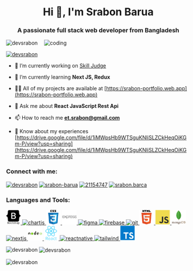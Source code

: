 <h1 align="center">Hi 👋, I'm Srabon Barua</h1>
<h3 align="center">A passionate full stack web developer from Bangladesh</h3>
<img align="right" alt="coding" width="400" src="https://enacteservices.com/wp-content/themes/twentytwenty/images/hire-developer/animation_500_l4zc9j5g.gif">

<p align="left"> <img src="https://komarev.com/ghpvc/?username=devsrabon&label=Profile%20views&color=0e75b6&style=flat" alt="devsrabon" /> </p>

<p align="left"> <a href="https://github.com/ryo-ma/github-profile-trophy"><img src="https://github-profile-trophy.vercel.app/?username=devsrabon" alt="devsrabon" /></a> </p>

- 🔭 I’m currently working on [Skill Judge](https://github.com/DevSrabon/Skill-judge-client)

- 🌱 I’m currently learning **Next JS, Redux**

- 👨‍💻 All of my projects are available at [https://srabon-portfolio.web.app](https://srabon-portfolio.web.app)

- 💬 Ask me about **React JavaScript Rest Api**

- 📫 How to reach me **et.srabon@gmail.com**

- 📄 Know about my experiences [https://drive.google.com/file/d/1iMWpsHb9WTSguKNliSLZCkHeqOiKGm-P/view?usp=sharing](https://drive.google.com/file/d/1iMWpsHb9WTSguKNliSLZCkHeqOiKGm-P/view?usp=sharing)

<h3 align="left">Connect with me:</h3>
<p align="left">
<a href="https://dev.to/devsrabon" target="blank"><img align="center" src="https://raw.githubusercontent.com/rahuldkjain/github-profile-readme-generator/master/src/images/icons/Social/devto.svg" alt="devsrabon" height="30" width="40" /></a>
<a href="https://linkedin.com/in/srabon-barua" target="blank"><img align="center" src="https://raw.githubusercontent.com/rahuldkjain/github-profile-readme-generator/master/src/images/icons/Social/linked-in-alt.svg" alt="srabon-barua" height="30" width="40" /></a>
<a href="https://stackoverflow.com/users/21154747" target="blank"><img align="center" src="https://raw.githubusercontent.com/rahuldkjain/github-profile-readme-generator/master/src/images/icons/Social/stack-overflow.svg" alt="21154747" height="30" width="40" /></a>
<a href="https://fb.com/srabon.barca" target="blank"><img align="center" src="https://raw.githubusercontent.com/rahuldkjain/github-profile-readme-generator/master/src/images/icons/Social/facebook.svg" alt="srabon.barca" height="30" width="40" /></a>
</p>

<h3 align="left">Languages and Tools:</h3>
<p align="left"> <a href="https://getbootstrap.com" target="_blank" rel="noreferrer"> <img src="https://raw.githubusercontent.com/devicons/devicon/master/icons/bootstrap/bootstrap-plain-wordmark.svg" alt="bootstrap" width="40" height="40"/> </a> <a href="https://www.chartjs.org" target="_blank" rel="noreferrer"> <img src="https://www.chartjs.org/media/logo-title.svg" alt="chartjs" width="40" height="40"/> </a> <a href="https://www.w3schools.com/css/" target="_blank" rel="noreferrer"> <img src="https://raw.githubusercontent.com/devicons/devicon/master/icons/css3/css3-original-wordmark.svg" alt="css3" width="40" height="40"/> </a> <a href="https://expressjs.com" target="_blank" rel="noreferrer"> <img src="https://raw.githubusercontent.com/devicons/devicon/master/icons/express/express-original-wordmark.svg" alt="express" width="40" height="40"/> </a> <a href="https://www.figma.com/" target="_blank" rel="noreferrer"> <img src="https://www.vectorlogo.zone/logos/figma/figma-icon.svg" alt="figma" width="40" height="40"/> </a> <a href="https://firebase.google.com/" target="_blank" rel="noreferrer"> <img src="https://www.vectorlogo.zone/logos/firebase/firebase-icon.svg" alt="firebase" width="40" height="40"/> </a> <a href="https://git-scm.com/" target="_blank" rel="noreferrer"> <img src="https://www.vectorlogo.zone/logos/git-scm/git-scm-icon.svg" alt="git" width="40" height="40"/> </a> <a href="https://www.w3.org/html/" target="_blank" rel="noreferrer"> <img src="https://raw.githubusercontent.com/devicons/devicon/master/icons/html5/html5-original-wordmark.svg" alt="html5" width="40" height="40"/> </a> <a href="https://developer.mozilla.org/en-US/docs/Web/JavaScript" target="_blank" rel="noreferrer"> <img src="https://raw.githubusercontent.com/devicons/devicon/master/icons/javascript/javascript-original.svg" alt="javascript" width="40" height="40"/> </a> <a href="https://www.mongodb.com/" target="_blank" rel="noreferrer"> <img src="https://raw.githubusercontent.com/devicons/devicon/master/icons/mongodb/mongodb-original-wordmark.svg" alt="mongodb" width="40" height="40"/> </a> <a href="https://nextjs.org/" target="_blank" rel="noreferrer"> <img src="https://cdn.worldvectorlogo.com/logos/nextjs-2.svg" alt="nextjs" width="40" height="40"/> </a> <a href="https://nodejs.org" target="_blank" rel="noreferrer"> <img src="https://raw.githubusercontent.com/devicons/devicon/master/icons/nodejs/nodejs-original-wordmark.svg" alt="nodejs" width="40" height="40"/> </a> <a href="https://reactjs.org/" target="_blank" rel="noreferrer"> <img src="https://raw.githubusercontent.com/devicons/devicon/master/icons/react/react-original-wordmark.svg" alt="react" width="40" height="40"/> </a> <a href="https://reactnative.dev/" target="_blank" rel="noreferrer"> <img src="https://reactnative.dev/img/header_logo.svg" alt="reactnative" width="40" height="40"/> </a> <a href="https://tailwindcss.com/" target="_blank" rel="noreferrer"> <img src="https://www.vectorlogo.zone/logos/tailwindcss/tailwindcss-icon.svg" alt="tailwind" width="40" height="40"/> </a> <a href="https://www.typescriptlang.org/" target="_blank" rel="noreferrer"> <img src="https://raw.githubusercontent.com/devicons/devicon/master/icons/typescript/typescript-original.svg" alt="typescript" width="40" height="40"/> </a> </p>

<p><img align="left" src="https://github-readme-stats.vercel.app/api/top-langs?username=devsrabon&show_icons=true&locale=en&layout=compact" alt="devsrabon" /></p>

<p>&nbsp;<img align="center" src="https://github-readme-stats.vercel.app/api?username=devsrabon&show_icons=true&locale=en" alt="devsrabon" /></p>

<p><img align="center" src="https://github-readme-streak-stats.herokuapp.com/?user=devsrabon&" alt="devsrabon" /></p>
